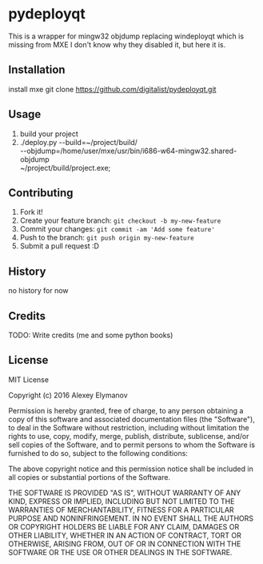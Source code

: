# pydeployqt
This is a wrapper for  mingw32 objdump replacing windeployqt which is missing from MXE
I don't know why they disabled it, but here it is.
## Installation
install mxe
git clone  https://github.com/digitalist/pydeployqt.git
## Usage

1) build your project
2) ./deploy.py --build=~/project/build/ \
--objdump=/home/user/mxe/usr/bin/i686-w64-mingw32.shared-objdump \
~/project/build/project.exe;

## Contributing
1. Fork it!
2. Create your feature branch: `git checkout -b my-new-feature`
3. Commit your changes: `git commit -am 'Add some feature'`
4. Push to the branch: `git push origin my-new-feature`
5. Submit a pull request :D
## History
no history for now
## Credits
TODO: Write credits (me and some python books)
## License
MIT License

Copyright (c) 2016 Alexey Elymanov

Permission is hereby granted, free of charge, to any person obtaining a copy
of this software and associated documentation files (the "Software"), to deal
in the Software without restriction, including without limitation the rights
to use, copy, modify, merge, publish, distribute, sublicense, and/or sell
copies of the Software, and to permit persons to whom the Software is
furnished to do so, subject to the following conditions:

The above copyright notice and this permission notice shall be included in all
copies or substantial portions of the Software.

THE SOFTWARE IS PROVIDED "AS IS", WITHOUT WARRANTY OF ANY KIND, EXPRESS OR
IMPLIED, INCLUDING BUT NOT LIMITED TO THE WARRANTIES OF MERCHANTABILITY,
FITNESS FOR A PARTICULAR PURPOSE AND NONINFRINGEMENT. IN NO EVENT SHALL THE
AUTHORS OR COPYRIGHT HOLDERS BE LIABLE FOR ANY CLAIM, DAMAGES OR OTHER
LIABILITY, WHETHER IN AN ACTION OF CONTRACT, TORT OR OTHERWISE, ARISING FROM,
OUT OF OR IN CONNECTION WITH THE SOFTWARE OR THE USE OR OTHER DEALINGS IN THE
SOFTWARE.